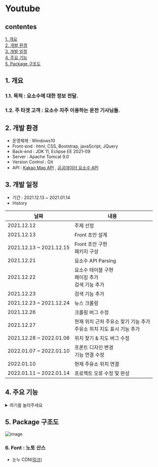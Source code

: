 # Youtube
## contentes
[1. 개요](#1-개요)   
[2. 개발 환경](#2-개발-환경)  
[3. 개발 일정](#3-개발-일정)   
[4. 주요 기능](#4-주요-기능)  
[5. Package 구조도 ](#5-Package-구조도)
 

## 1. 개요

### 1.1. 목적 : 요소수에 대한 정보 전달.
### 1.2. 주 타겟 고객 : 요소수 자주 이용하는 운전 기사님들.
  
## 2. 개발 환경
- 운영체제 : Windows10
- Front-end : html, CSS, Bootstrap, javaScript, JQuery
- Back-end : JDK 11, Eclipse EE 2021-09
- Server : Apache Tomcat 9.0
- Version Control : Git
- API : [Kakao Map API](https://developers.kakao.com/product/map) , [공공데이터 요소수 API](https://www.data.go.kr/data/15095040/openapi.do)  

## 3. 개발 일정
- 기간 : 2021.12.13 ~ 2021.01.14  
- History

|날짜|내용|
|----|----|
|2021.12.12|주제 선정|
|2021.12.13|Front 초안 설계|
|2021.12.13 ~ 2021.12.15|Front 초안 구현<br>패키지 구성|
|2021.12.21|요소수 API Parsing|
|2021.12.22|요소수 테이블 구현<br>페이징 추가<br>검색 기능 추가|
|2021.12.23|검색 기능 추가|
|2021.12.23 ~ 2021.12.24|뉴스 크롤링|
|2021.12.26|크롤링 버그 수정|
|2021.12.27|현재 위치 근처 주유소 찾기 기능 추가<br>주유소 위치 지도 표시 기능 추가|
|2021.12.28 ~ 2022.01.06|위치 찾기 & 지도 버그 수정|
|2022.01.07 ~ 2022.01.10|프론트 디자인 변경<br>기능 연결 수정|
|2022.01.10|현재 주유소 위치 연결|
|2022.01.11 ~ 2022.01.14|프로젝트 오류 수정 및 완성|

## 4. 주요 기능
<details>
<summary>여기를 눌러주세요</summary>
    
### 가장 주요했던 기능은 2개였습니다.

둘다 지도를 사용했던 기능인데, 모두 카카오 지도 API를 사용했습니다.

### 1. 표에서 상호명을 누르면 해당 주유소와 일치하는 지도를 자동으로 스크롤 내려서 나타내기
 
 ![Untitled](https://user-images.githubusercontent.com/88884623/149661459-5e6cd15d-da73-4e00-bab7-5ecce61d2c2e.png)

주유소의 상호명, 주소, 요소수 가격, 전화번호, 요소수 재고량이 나와있는 테이블 jsp 코드입니다.

프론트로 보자면 이렇습니다.

![Untitled (1)](https://user-images.githubusercontent.com/88884623/149661492-ce9bbf42-e142-4554-b8a8-909a0306e1a6.png)

이 페이지에서 상호명을 누르면 `oncllick 메소드`가 실행되며 `위도`와 `경도`를 `js`로 넘겨줍니다.<br>
그리고 동시에 프론트에서는 지도 페이지로 스크롤이 됩니다. (`a href="#mainmap”`로 해당 id가 있는 div로 이동이 가능합니다!!)

```jsx
//a태그 누르면 해당 주유소 표시하기
function detailmap(laat, lnng){
	var lat3 = laat;
	var lng3 = lnng;
	var container2 = document.getElementById('map');
	var options2 = {
		center: new kakao.maps.LatLng(lat3, lng3),
		level: 3
	};

	var map3 = new kakao.maps.Map(container2, options2);
	var markerPosition  = new kakao.maps.LatLng(lat3, lng3); 
	// 마커를 생성합니다
	var marker3 = new kakao.maps.Marker({
	    position: markerPosition
	});

	// 타일 로드가 완료되면 지도 중심에 마커를 표시합니다
	kakao.maps.event.addListener(map3, 'tilesloaded', displayMarker2);
	
	function displayMarker2() {
	    // 마커의 위치를 지도중심으로 설정합니다 
	    marker3.setMap(map3); 
	}
}
```

넘겨받은 `위도(laat)`와 `경도(lnng)`를 options2에 담습니다. <br>
저 options2는 지도를 표시하기 위한 속성들이 있는 객체입니다. <br>
center로 카카오 api로 해당 좌표의 지도를 `가운데`에 두고 level로 지도의 `확대 범위`를 설정합니다.

그리고 id가 map인 div를 container2객체에 담아서 map3에 지도 정보로 저장합니다.

그리고 마커를 생선한뒤 지도 중심에 마커를 표시하는 함수와 마커의 위치를 지도 중심으로 설정하는 함수를 실행합니다.

**실행결과**
![Untitled (2)](https://user-images.githubusercontent.com/88884623/149661508-9d02d8f4-fea5-4318-8d49-eaeeb01b5940.png)
![Untitled (3)](https://user-images.githubusercontent.com/88884623/149661511-1c4080f0-8995-470a-9b87-da02e230624c.png)

---

### 2. 지도 페이지에서 근처 주유소 찾기 버튼을 누르면, 페이지 이동 없이 지도에 현재 위치의 마크, 주유소의 정보들이 담긴 메시지 박스를 출력하기


<details>
<summary>js코드 전문</summary>

```jsx
    //근처 주유소 찾기 start
    	$("#findnearbtn").click(function(){
    		var mapContainer = document.getElementById('map'), // 지도를 표시할 div 
    	    mapOption = { 
    	        center: new kakao.maps.LatLng(33.450701, 126.570667), // 지도의 중심좌표
    	        level:7 // 지도의 확대 레벨 
    	    }; 
    		bounds = new kakao.maps.LatLngBounds();
    		var map2 = new kakao.maps.Map(mapContainer, mapOption); // 지도를 생성합니다
    		
    		// HTML5의 geolocation으로 사용할 수 있는지 확인합니다 
    		if (navigator.geolocation) {
    		    
    		    // GeoLocation을 이용해서 접속 위치를 얻어옵니다
    		    navigator.geolocation.getCurrentPosition(function(position) {
    				//현재 위치
    		        var lat2 = position.coords.latitude, // 위도
    		            lon2 = position.coords.longitude; // 경도
    		        var locPosition = new kakao.maps.LatLng(lat2, lon2), // 마커가 표시될 위치를 geolocation으로 얻어온 좌표로 생성합니다
    		        message = '<div class="text-center" style="padding:5px;">현재 위치</div>'; // 인포윈도우에 표시될 내용입니다
    				arr = [];
    				arr2 = [];
    					 $.ajax({
    						url: "../controller/locationController.jsp" ,
    						data:{ lat4 : lat2 , lon4 : lon2 } , 
    						success : function(result){
    							arr = result.split(",");
    							for(i=0; i<arr.length; i++){
    								arr2[i] = arr[i].split("_");
    							}
    							
    							for(j=0; j<arr2.length; j++){
    								/*alert(arr2[j][0]) // 경도
    								alert(arr2[j][1]) // 위도
    								alert(arr2[j][2]) // 이름 
    								alert(arr2[j].length);
    								alert(arr2[j][0]+" "+ arr2[j][1]);*/
    								if(j==0){
    									//[가 붙은 인덱스의 위치 찾기
    									//var hi =arr2[j][0].indexOf("["); 
    									//20이 나옴
    									//alert(arr2[j][0].split("[")[1]);
    									//첫번째 주유소를 찾기 위해서 첫번재 좌표에서 "["을 기준으로 1번째 인덱스 가져오기
    									arr2[j][0]=arr2[j][0].split("[")[1];
    									//첫번째 주유소의 좌표의 경도가 나온다.
    									//alert(arr2[j][0]);
    								}
    								else if(j==arr2.length-1){
    									//alert(arr2[j][arr2.length-1].split("]")[0]);
    									arr2[j][arr2.length-1]=arr2[j][arr2.length-1].split("]")[0];
    									//alert(arr2[j][arr2.length-1]);										
    								}
    								var locPosition2 = new kakao.maps.LatLng(arr2[j][0], arr2[j][1])
    								message2 = '<div class="text" style="padding:1rem 1.6rem 1rem 1.6rem; font-size:0.7rem;">'+arr2[j][2]+'<br>'+'가격 : '+arr2[j][3]+'<br>'+arr2[j][5]+'</div>';
    					        	displayMarker(locPosition2, message2);
    							}							
    							displayMarker(locPosition, message);
    						}
    					})
    				map2.setCenter(locPosition); 
    		      });
    		} else { // HTML5의 GeoLocation을 사용할 수 없을때 마커 표시 위치와 인포윈도우 내용을 설정합니다
    		    var locPosition = new kakao.maps.LatLng(33.450701, 126.570667),    
    		        message = 'geolocation을 사용할수 없어요..'
    		    displayMarker(locPosition, message);
    		}
    		
    		// 지도에 마커와 인포윈도우를 표시하는 함수입니다
    		kakao.maps.event.removeListener(map, 'tilesloaded', displayMarker);
    		function displayMarker(locPosition, message) {
    		    // 마커를 생성합니다
    		    var marker2 = new kakao.maps.Marker({  
    		        map2: map2, 
    		        position: locPosition
    		    }); 
    		    
    		    var iwContent = message, // 인포윈도우에 표시할 내용
    		        iwRemoveable = true;
    		
    		    // 인포윈도우를 생성합니다
    		    var infowindow = new kakao.maps.InfoWindow({
    		        content : iwContent,
    		        removable : iwRemoveable
    		    })
    		    // 인포윈도우를 마커위에 표시합니다 
    		    infowindow.open(map2, marker2);
    		    // 지도 중심좌표를 접속위치로 변경합니다
    		    map2.setCenter(locPosition);  
    		} //근처 주유소 찾기 end(그러나 현재 내 위치만 나옴)  
    	});
    	//근처 주유소 찾기 end
```
</details><br>
   

위 토글은 근처 주유소를 찾아주는 javascript문의 전문입니다. 너무 길어서 숨겼습니다.

아이디가 `findnearbtn`인 버튼을 프론트에서 눌렀다면, 이곳이 실행됩니다.

지도를 먼저 div에 띄워서 보여줘야 합니다. 그렇지 않으면 지도가 빈칸으로 나오며 실행되지 않습니다.

![Untitled (5)](https://user-images.githubusercontent.com/88884623/149661555-6973558e-3b2c-4000-a726-44069dc82d6f.png)

`level` 로 지도의 확대 크기를 정할 수 있고, 지도가 표시되는 `중심좌표`를 정할 수 있습니다.

그 다음에 GPS로 현재의 위치를 알아내야 합니다.

알아낸 위도와 경도들로 좌표들을 설정합니다. `message`에는 원하는 HTML을 저장할 수 있습니다.

```jsx
if (navigator.geolocation) {
		    
		    // GeoLocation을 이용해서 접속 위치를 얻어옵니다
		    navigator.geolocation.getCurrentPosition(function(position) {
				//현재 위치
		        var lat2 = position.coords.latitude, // 위도
		            lon2 = position.coords.longitude; // 경도
					//현재 위치 테스트
					
		        var locPosition = new kakao.maps.LatLng(lat2, lon2), // 마커가 표시될 위치를 geolocation으로 얻어온 좌표로 생성합니다
		        message = '<div class="text-center" style="padding:5px;">현재 위치</div>'; // 인포윈도우에 표시될 내용입니다
```

이후에 ajax문을 사용했습니다. 

왜냐하면 프론트에서 버튼을 누르면 페이지 이동없이 `비동기식`으로 지도를 띄우고 싶었기 때문입니다.

그래서 위의 현재 위치 위도 경도를 locationController로 전달해 주었습니다.

![Untitled (6)](https://user-images.githubusercontent.com/88884623/149661565-00c0b268-7769-484e-a1a3-0d5a58a5fcce.png)

 locationController.jsp
 ![image](https://user-images.githubusercontent.com/88884623/149662322-3135b74e-0eb1-4a42-a126-f295f3aef4d6.png)
<br>
 ![image](https://user-images.githubusercontent.com/88884623/149662335-f79898ad-0d7b-4286-8383-d1b53567560b.png)
<br>
 ![image](https://user-images.githubusercontent.com/88884623/149662359-3eeee9fa-81b9-46fe-987b-ab081e700b01.png)

     

컨트롤러에서    
![Untitled (8)](https://user-images.githubusercontent.com/88884623/149662431-e03aee1c-efd6-40fb-80c9-a3237bd0061b.png)   

경도와 위도를 double로 받아온 뒤에

리스트를 3개 선언했습니다.

`Databases`는 요소수 객체들을 (캡슐화)객체화시키기 위한 클래스로, 요소수 api 데이터의 속성값들의 객체, 생성자,  get set메소드들이 있습니다.

<details>
<summary> Databases</summary>
    
```java
    package dto;
    
    import java.util.ArrayList;
    import java.util.Arrays;
    
    public class Databases {
    
    	private String name;
    	private String inventory;
    	private String addr;
    	private String price;
    	private String regDt;
    	private String lat;
    	private String lng;
    	private String tel;
    	private String openTime;
    	private double distance; 
    	
    	public ArrayList<Databases> DataArray = new ArrayList<>();
    	
    	public Databases() {}
    	
    	//이름하고 거리 담기 //이름으로 비교
    	public Databases(String addr, double distance) {
    		super();
    		this.addr = addr;
    		this.distance = distance;
    	}
    
    	//메인 파싱용
    	public Databases(String name, String inventory, String addr, String price, String regDt, String lat, String lng,
    			String tel, String openTime, double distance) {
    		this.name = name;
    		this.inventory = inventory;
    		this.addr = addr;
    		this.price = price;
    		this.regDt = regDt;
    		this.lat = lat;
    		this.lng = lng;
    		this.tel = tel;
    		this.openTime = openTime;
    		this.distance = distance;
    	}
    	
    	public Databases(String name, String inventory, String addr, String price, String regDt, String lat, String lng,
    			String tel, String openTime) {
    		this.name = name;
    		this.inventory = inventory;
    		this.addr = addr;
    		this.price = price;
    		this.regDt = regDt;
    		this.lat = lat;
    		this.lng = lng;
    		this.tel = tel;
    		this.openTime = openTime;
    	}
    
    	public Databases(String name, String lat, String lng  ) {
    		this.name = name;
    		this.lat = lat;
    		this.lng = lng;
    	}
    	
    	//js에 넘겨주기용
    	public Databases(String name, String inventory, String addr, String price, String lat, String lng, String tel,
    			String openTime, double distance) {
    		super();
    		this.name = name;
    		this.inventory = inventory;
    		this.addr = addr;
    		this.price = price;
    		this.lat = lat;
    		this.lng = lng;
    		this.tel = tel;
    		this.openTime = openTime;
    		this.distance = distance;
    	}
    	
    	//새로운 파싱용
    	public Databases(String name, String inventory, String addr, String price, String lat, String lng, String tel,
    			String openTime) {
    		super();
    		this.name = name;
    		this.inventory = inventory;
    		this.addr = addr;
    		this.price = price;
    		this.lat = lat;
    		this.lng = lng;
    		this.tel = tel;
    		this.openTime = openTime;
    	}
    
    	public String getName() {
    		return name;
    	}
    
    	public void setName(String name) {
    		this.name = name;
    	}
    
    	public String getInventory() {
    		return inventory;
    	}
    
    	public void setInventory(String inventory) {
    		this.inventory = inventory;
    	}
    
    	public String getAddr() {
    		return addr;
    	}
    
    	public void setAddr(String addr) {
    		this.addr = addr;
    	}
    
    	public String getPrice() {
    		return price;
    	}
    
    	public void setPrice(String price) {
    		this.price = price;
    	}
    
    	public String getRegDt() {
    		return regDt;
    	}
    
    	public void setRegDt(String regDt) {
    		this.regDt = regDt;
    	}
    
    	public String getLat() {
    		return lat;
    	}
    
    	public void setLat(String lat) {
    		this.lat = lat;
    	}
    
    	public String getLng() {
    		return lng;
    	}
    
    	public void setLng(String lng) {
    		this.lng = lng;
    	}
    
    	public String getTel() {
    		return tel;
    	}
    
    	public void setTel(String tel) {
    		this.tel = tel;
    	}
    
    	public String getOpenTime() {
    		return openTime;
    	}
    
    	public void setOpenTime(String openTime) {
    		this.openTime = openTime;
    	}
    	
    	public double getDistance() {
    		return distance;
    	}
    
    	public void setDistance(double distance) {
    		this.distance = distance;
    	}
    	
    	@Override
    	public String toString() {
    		StringBuilder builder = new StringBuilder();
    		String aa = builder.append(lat+"_"+lng+"_"+name+"_"+inventory+"_"+addr+"_"+tel+"_"+openTime).toString();
    		return aa;
    	}
    }
 ```
 </details>
    

![Untitled (9)](https://user-images.githubusercontent.com/88884623/149662551-1868ed93-b15c-4608-9e7f-c6fe9c4fac81.png)


하나는 api에서 `새로 파싱한 정보를 담을 리스트`고

두번째는 파싱한 사이즈 만큼 반복문을 돌려 나온 `이름과 거리가 담긴 리스트`입니다.

마지막은 두 리스트를 비교해서 값을 담아 `js로 넘겨줄 리스트`입니다.

<details>
 <summary>이름과 거리 담기</summary>
    
```java
    //파싱한 사이즈 만큼 반복문 돌려서 거리 구하기
    for(int u=0; u<arr.size(); u++){
    	
    	//위도 경도로 거리 구해서  arraylist에 이름과 거리 담기
    	double lat2 = Double.parseDouble(arr.get(u).getLat());
    	double lng2 = Double.parseDouble(arr.get(u).getLng());
    	
    	c_lat = lat; // 현재 위도
    	c_lng = lng; // 현재 경도 
    	c_lat2 = lat2; // 모든 위도
    	c_lng2 = lng2; // 모든 경도
    	
    	
        double distance; //거리 객체
        double radius = 6371; // 지구 반지름(km)
        double toRadian = Math.PI / 180;
    
        double deltaLatitude = Math.abs(c_lat - c_lat2) * toRadian;
        double deltaLongitude = Math.abs(c_lng - c_lng2) * toRadian;
    
        double sinDeltaLat = Math.sin(deltaLatitude / 2);
        double sinDeltaLng = Math.sin(deltaLongitude / 2);
        double squareRoot = Math.sqrt(
            sinDeltaLat * sinDeltaLat +
            Math.cos(c_lat * toRadian) * Math.cos(c_lat2 * toRadian) * sinDeltaLng * sinDeltaLng);
    
        distance = 2 * radius * Math.asin(squareRoot);
        Databases databases2 = new Databases(arr.get(u).getAddr(), distance);
        //이름과 거리 리스트에 저장하기
        arr2.add(databases2);
        
    }
```
</details>
    
파싱한 사이즈만큼 반복문을 돌리고, 전체 데이터로부터 모든 위도, 경도들을 객체화하였습니다.
    
그 다음 위치를 구하는 코드들을 실행한 뒤, 나온 주소[ arr.get(u).getAddr() ]와 거리[distance]를 객체화해서 두번째 ArrayList에 담았습니다.

위에서 담은 모든 파싱한 정보가 담긴 리스트와 두번째 이름과 거리가 담긴 리스트를 비교하여 

![image](https://user-images.githubusercontent.com/88884623/149662694-a2d94af5-5ff1-49ac-8cb0-4d6de833538e.png)


3번째 리스트에 담아 ajax로 넘겨주었습니다.

그런데 넘길때, `메모리주소 값`들만 나오는 것이었습니다.

그래서 Databases 클래스에 `@Override`를 해서

```java
@Override
	public String toString() {
		StringBuilder builder = new StringBuilder();
		String aa = builder.append(lat+"_"+lng+"_"+name+"_"+price+"_"+addr+"_"+tel+"_"+openTime).toString();
		return aa;
	}
```

`toString()메소드`로 String화 하고 `Stringbuilder`를 이용해 값들(경도, 위도, 상호명, 재고, 주소, 전화번호, 영업시간)을 aa 객체에 담아 반환했습니다.

그러니까, 통신한 결과 값들이 정상적으로 출력되었습니다.

---

<details>
<summary>통신 이후 코드</summary>
    
```jsx
    arr = [];
    arr2 = [];
    	 $.ajax({
    		url: "../controller/locationController.jsp" ,
    		data:{ lat4 : lat2 , lon4 : lon2 } , 
    		success : function(result){
    			arr = result.split(",");
    			for(i=0; i<arr.length; i++){
    				arr2[i] = arr[i].split("_");
    			}
    			
    			for(j=0; j<arr2.length; j++){
    				/*alert(arr2[j][0]) // 경도
    				alert(arr2[j][1]) // 위도
    				alert(arr2[j][2]) // 이름 
    				alert(arr2[j].length);
    				alert(arr2[j][0]+" "+ arr2[j][1]);*/
    				if(j==0){
    					//[가 붙은 인덱스의 위치 찾기
    					//var hi =arr2[j][0].indexOf("["); 
    					//20이 나옴
    					//alert(arr2[j][0].split("[")[1]);
    					//첫번째 주유소를 찾기 위해서 첫번재 좌표에서 "["을 기준으로 1번째 인덱스 가져오기
    					arr2[j][0]=arr2[j][0].split("[")[1];
    					//첫번째 주유소의 좌표의 경도가 나온다.
    					//alert(arr2[j][0]);
    				}
    				else if(j==arr2.length-1){
    					//alert(arr2[j][arr2.length-1].split("]")[0]);
    					arr2[j][arr2.length-1]=arr2[j][arr2.length-1].split("]")[0];
    					//alert(arr2[j][arr2.length-1]);										
    				}
    				var locPosition2 = new kakao.maps.LatLng(arr2[j][0], arr2[j][1])
    				//alert(locPosition2);
    				message2 = '<div class="text" style="padding:1rem 1.6rem 1rem 1.6rem; font-size:0.7rem;">'+arr2[j][2]+'<br>'+'가격 : '+arr2[j][3]+'<br>'+arr2[j][5]+'</div>';
    	        	displayMarker(locPosition2, message2);
    					
    			}
    			
    			displayMarker(locPosition, message);
    		}
    	});
     
    map2.setCenter(locPosition); 
      });
```
</details> 

넘겨받은 값들을 `콤마(,)`를 기준으로 `split`하고, 다시 `언더바(_)`기준으로 `split`하였습니다.

첫번째 인덱스가 ‘`[`’이 붙어있길래, [값을 제거해주었고, 마지막에 있는 ‘`]`’도 역시 제거해주었습니다.

그 다음 위도와 경도를 마커가 표시될 위치를 나타내는 객체인 `locposition2`에 담아주었고,

`message`에는 띄울 html 코드(상호명, 가격, 전화번호)를 담아주었습니다.

그리고 나서 displayMarker 로 띄울 마커 변수에 담았습니다.

두번째 displayMarker는 처음에 gps로 받아온 현재 위치를 지도에 표시하기 위한 마커 변수입니다..

그리고 map2.setCenter(locPosition)으로 지도의 중심 위치를 현재 위치로 설정했습니다.

```java
// 지도에 마커와 인포윈도우를 표시하는 함수입니다
		kakao.maps.event.removeListener(map, 'tilesloaded', displayMarker);
		function displayMarker(locPosition, message) {
		    // 마커를 생성합니다
		    var marker2 = new kakao.maps.Marker({  
		        map2: map2, 
		        position: locPosition
		    }); 
		    
		    var iwContent = message, // 인포윈도우에 표시할 내용
		        iwRemoveable = true;
		
		    // 인포윈도우를 생성합니다
		    var infowindow = new kakao.maps.InfoWindow({
		        content : iwContent,
		        removable : iwRemoveable
		    });
		    
		    // 인포윈도우를 마커위에 표시합니다 
		    infowindow.open(map2, marker2);
		    // 지도 중심좌표를 접속위치로 변경합니다
		    map2.setCenter(locPosition);  
		} //근처 주유소 찾기 end(그러나 현재 내 위치만 나옴)  
	});
	//근처 주유소 찾기 end
```

그 후에 지도에 마커와 인포윈도우(message)를 표시하기 위해 함수를 호출했습니다.

---

</details>

 
## 5. Package 구조도
![image](https://user-images.githubusercontent.com/88884623/149659785-486bf510-8970-4bfc-a3c7-15821179f609.png)   


### 6. Font : 노토 산스 
- 눈누 CDN([링크](https://noonnu.cc/font_page/34))

